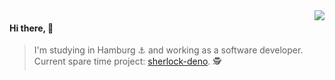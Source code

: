 <img align="right" src="https://github-readme-stats.vercel.app/api?username=checkerschaf&show_icons=true&icon_color=805AD5&text_color=718096&bg_color=ffffff&hide_title=true&count_private=true" />

#### Hi there, 👋

> I'm studying in Hamburg ⚓ and working as a software developer.  
> Current spare time project: [sherlock-deno](https://github.com/checkerschaf/sherlock-deno). 🕵️
